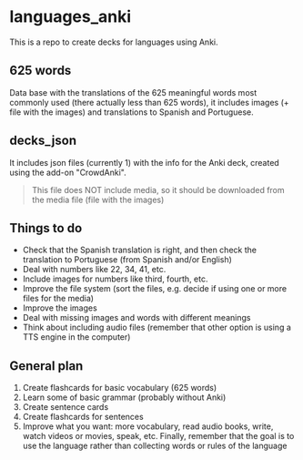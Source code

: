 # languages_anki

This is a repo to create decks for languages using Anki.

## 625 words

Data base with the translations of the 625 meaningful words most commonly used (there actually less than 625 words), it includes images (+ file with the images) and translations to Spanish and Portuguese.

## decks_json

It includes json files (currently 1) with the info for the Anki deck, created using the add-on "CrowdAnki".

> This file does NOT include media, so it should be downloaded from the media file (file with the images)

## Things to do

- Check that the Spanish translation is right, and then check the translation to Portuguese (from Spanish and/or English)
- Deal with numbers like 22, 34, 41, etc.
- Include images for numbers like third, fourth, etc.
- Improve the file system (sort the files, e.g. decide if using one or more files for the media)
- Improve the images
- Deal with missing images and words with different meanings
- Think about including audio files (remember that other option is using a TTS engine in the computer)

## General plan

1. Create flashcards for basic vocabulary (625 words)
2. Learn some of basic grammar (probably without Anki)
3. Create sentence cards
3. Create flashcards for sentences
4. Improve what you want: more vocabulary, read audio books, write, watch videos or movies, speak, etc. Finally, remember that the goal is to use the language rather than collecting words or rules of the language
